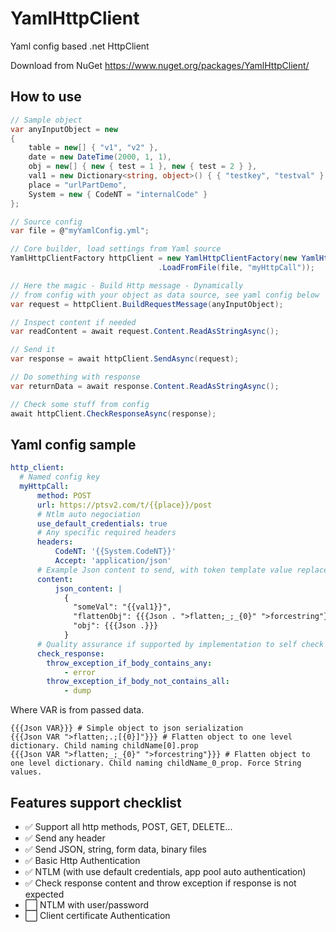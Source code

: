 # YamlHttpClient
Yaml config based .net HttpClient

Download from NuGet
https://www.nuget.org/packages/YamlHttpClient/

## How to use

```csharp
// Sample object
var anyInputObject = new
{
	table = new[] { "v1", "v2" },
	date = new DateTime(2000, 1, 1),
	obj = new[] { new { test = 1 }, new { test = 2 } },
	val1 = new Dictionary<string, object>() { { "testkey", "testval" } },
	place = "urlPartDemo",
	System = new { CodeNT = "internalCode" }
};

// Source config
var file = @"myYamlConfig.yml";

// Core builder, load settings from Yaml source
YamlHttpClientFactory httpClient = new YamlHttpClientFactory(new YamlHttpClientConfigBuilder()
								 .LoadFromFile(file, "myHttpCall"));

// Here the magic - Build Http message - Dynamically
// from config with your object as data source, see yaml config below
var request = httpClient.BuildRequestMessage(anyInputObject);

// Inspect content if needed
var readContent = await request.Content.ReadAsStringAsync();

// Send it
var response = await httpClient.SendAsync(request);

// Do something with response
var returnData = await response.Content.ReadAsStringAsync();

// Check some stuff from config
await httpClient.CheckResponseAsync(response);

```

## Yaml config sample
```yaml
http_client:
  # Named config key
  myHttpCall:
      method: POST
      url: https://ptsv2.com/t/{{place}}/post
      # Ntlm auto negociation
      use_default_credentials: true
      # Any specific required headers
      headers:
          CodeNT: '{{System.CodeNT}}'
          Accept: 'application/json'
      # Example Json content to send, with token template value replacement by Handlebars.net
      content:
          json_content: |
            {
              "someVal": "{{val1}}", 
              "flattenObj": {{{Json . ">flatten;_;_{0}" ">forcestring"}}}
              "obj": {{{Json .}}}
            }
      # Quality assurance if supported by implementation to self check response raw body
      check_response:
        throw_exception_if_body_contains_any:
            - error
        throw_exception_if_body_not_contains_all:
            - dump
```

Where VAR is from passed data.
```Handlebars
{{{Json VAR}}} # Simple object to json serialization
{{{Json VAR ">flatten;.;[{0}]"}}} # Flatten object to one level dictionary. Child naming childName[0].prop
{{{Json VAR ">flatten;_;_{0}" ">forcestring"}}} # Flatten object to one level dictionary. Child naming childName_0_prop. Force String values.
```

## Features support checklist
- :white_check_mark: Support all http methods, POST, GET, DELETE... 
- :white_check_mark: Send any header
- :white_check_mark: Send JSON, string, form data, binary files
- :white_check_mark: Basic Http Authentication 
- :white_check_mark: NTLM (with use default credentials, app pool auto authentication)
- :white_check_mark: Check response content and throw exception if response is not expected
- :white_large_square: NTLM with user/password
- :white_large_square: Client certificate Authentication
